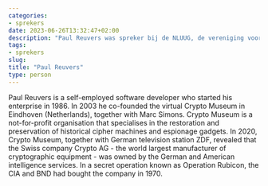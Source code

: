 ```yaml
---
categories:
- sprekers
date: 2023-06-26T13:32:47+02:00
description: "Paul Reuvers was spreker bij de NLUUG, de vereniging voor open systemen en open standaarden. Lees meer over deze spreker."
tags:
- sprekers
slug:
title: "Paul Reuvers"
type: person
---
```


Paul Reuvers is a self-employed software developer who started his enterprise in 1986. In 2003 he co-founded the virtual Crypto Museum in Eindhoven (Netherlands), together with Marc Simons. Crypto Museum is a not-for-profit organisation that specialises in the restoration and preservation of historical cipher machines and espionage gadgets. In 2020, Crypto Museum, together with German television station ZDF, revealed that the Swiss company Crypto AG - the world largest manufacturer of cryptographic equipment - was owned by the German and American intelligence services. In a secret operation known as Operation Rubicon, the CIA and BND had bought the company in 1970.
